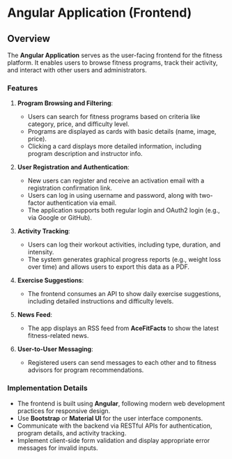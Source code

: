 # Angular Application (Frontend)

## **Overview**
The **Angular Application** serves as the user-facing frontend for the fitness platform. It enables users to browse fitness programs, track their activity, and interact with other users and administrators.

### **Features**
1. **Program Browsing and Filtering**:
   - Users can search for fitness programs based on criteria like category, price, and difficulty level.
   - Programs are displayed as cards with basic details (name, image, price).
   - Clicking a card displays more detailed information, including program description and instructor info.

2. **User Registration and Authentication**:
   - New users can register and receive an activation email with a registration confirmation link.
   - Users can log in using username and password, along with two-factor authentication via email.
   - The application supports both regular login and OAuth2 login (e.g., via Google or GitHub).

3. **Activity Tracking**:
   - Users can log their workout activities, including type, duration, and intensity.
   - The system generates graphical progress reports (e.g., weight loss over time) and allows users to export this data as a PDF.

4. **Exercise Suggestions**:
   - The frontend consumes an API to show daily exercise suggestions, including detailed instructions and difficulty levels.

5. **News Feed**:
   - The app displays an RSS feed from **AceFitFacts** to show the latest fitness-related news.

6. **User-to-User Messaging**:
   - Registered users can send messages to each other and to fitness advisors for program recommendations.

### **Implementation Details**
- The frontend is built using **Angular**, following modern web development practices for responsive design.
- Use **Bootstrap** or **Material UI** for the user interface components.
- Communicate with the backend via RESTful APIs for authentication, program details, and activity tracking.
- Implement client-side form validation and display appropriate error messages for invalid inputs.
